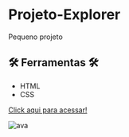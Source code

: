# Projeto-Explorer


Pequeno projeto

## 🛠️ Ferramentas 🛠️
- HTML 
- CSS


[Click aqui para acessar!](https://andrewchucrute.github.io/Projeto-Explorer/)


![ava](https://user-images.githubusercontent.com/103382295/192076434-bf38f3bb-1dc1-4b82-a19a-2a91afb7f5cf.png)
